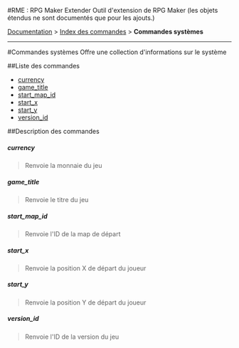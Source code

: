 #RME : RPG Maker Extender
Outil d'extension de RPG Maker (les objets étendus ne sont documentés que pour les ajouts.)

[Documentation](README.md) > [Index des commandes](__command_list.md) > **Commandes systèmes**  
- - -  
#Commandes systèmes
Offre une collection d'informations sur le système

##Liste des commandes
*    [currency](#currency)
*    [game_title](#game_title)
*    [start_map_id](#start_map_id)
*    [start_x](#start_x)
*    [start_y](#start_y)
*    [version_id](#version_id)


##Description des commandes
##### currency

> Renvoie la monnaie du jeu

  
> 

##### game_title

> Renvoie le titre du jeu

  
> 

##### start_map_id

> Renvoie l'ID de la map de départ

  
> 

##### start_x

> Renvoie la position X de départ du joueur

  
> 

##### start_y

> Renvoie la position Y de départ du joueur

  
> 

##### version_id

> Renvoie l'ID de la version du jeu

  
> 

